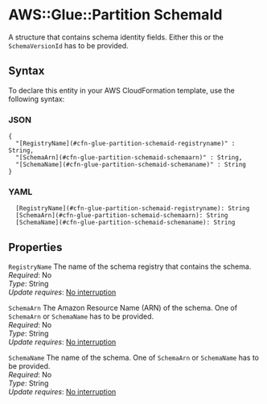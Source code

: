 # AWS::Glue::Partition SchemaId<a name="aws-properties-glue-partition-schemaid"></a>

A structure that contains schema identity fields\. Either this or the `SchemaVersionId` has to be provided\.

## Syntax<a name="aws-properties-glue-partition-schemaid-syntax"></a>

To declare this entity in your AWS CloudFormation template, use the following syntax:

### JSON<a name="aws-properties-glue-partition-schemaid-syntax.json"></a>

```
{
  "[RegistryName](#cfn-glue-partition-schemaid-registryname)" : String,
  "[SchemaArn](#cfn-glue-partition-schemaid-schemaarn)" : String,
  "[SchemaName](#cfn-glue-partition-schemaid-schemaname)" : String
}
```

### YAML<a name="aws-properties-glue-partition-schemaid-syntax.yaml"></a>

```
  [RegistryName](#cfn-glue-partition-schemaid-registryname): String
  [SchemaArn](#cfn-glue-partition-schemaid-schemaarn): String
  [SchemaName](#cfn-glue-partition-schemaid-schemaname): String
```

## Properties<a name="aws-properties-glue-partition-schemaid-properties"></a>

`RegistryName`  <a name="cfn-glue-partition-schemaid-registryname"></a>
The name of the schema registry that contains the schema\.  
*Required*: No  
*Type*: String  
*Update requires*: [No interruption](https://docs.aws.amazon.com/AWSCloudFormation/latest/UserGuide/using-cfn-updating-stacks-update-behaviors.html#update-no-interrupt)

`SchemaArn`  <a name="cfn-glue-partition-schemaid-schemaarn"></a>
The Amazon Resource Name \(ARN\) of the schema\. One of `SchemaArn` or `SchemaName` has to be provided\.  
*Required*: No  
*Type*: String  
*Update requires*: [No interruption](https://docs.aws.amazon.com/AWSCloudFormation/latest/UserGuide/using-cfn-updating-stacks-update-behaviors.html#update-no-interrupt)

`SchemaName`  <a name="cfn-glue-partition-schemaid-schemaname"></a>
The name of the schema\. One of `SchemaArn` or `SchemaName` has to be provided\.  
*Required*: No  
*Type*: String  
*Update requires*: [No interruption](https://docs.aws.amazon.com/AWSCloudFormation/latest/UserGuide/using-cfn-updating-stacks-update-behaviors.html#update-no-interrupt)